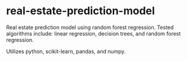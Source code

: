 # real-estate-prediction-model
Real estate prediction model using random forest regression. Tested algorithms include: linear regression, decision trees, and random forest regression.

Utilizes python, scikit-learn, pandas, and numpy.
